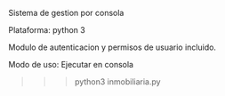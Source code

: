 Sistema de gestion por consola

Plataforma: python 3

Modulo de autenticacion y permisos de usuario incluido.


Modo de uso:
Ejecutar en consola

>>> python3 inmobiliaria.py
